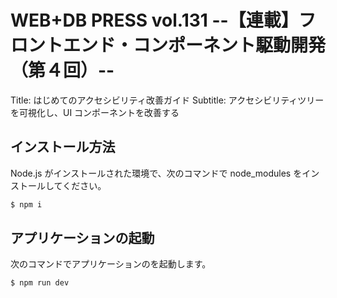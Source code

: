 # WEB+DB PRESS vol.131 --【連載】フロントエンド・コンポーネント駆動開発（第４回）--

Title: はじめてのアクセシビリティ改善ガイド
Subtitle: アクセシビリティツリーを可視化し、UI コンポーネントを改善する

## インストール方法

Node.js がインストールされた環境で、次のコマンドで node_modules をインストールしてください。

```bash
$ npm i
```

## アプリケーションの起動

次のコマンドでアプリケーションのを起動します。

```bash
$ npm run dev
```
